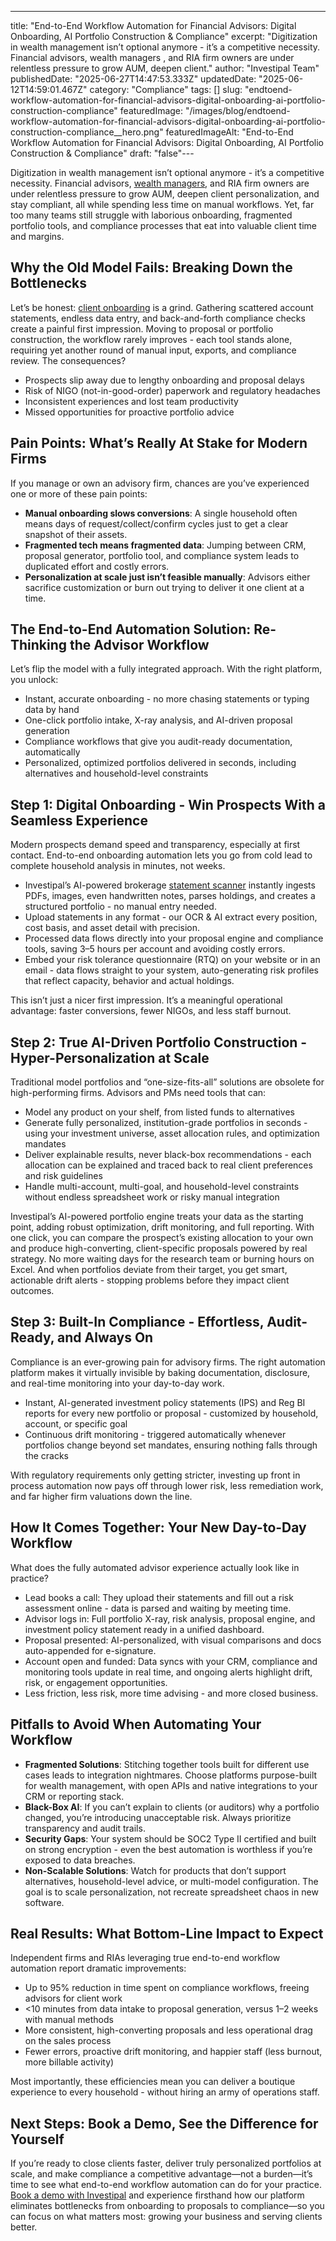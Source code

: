 ---
title: "End-to-End Workflow Automation for Financial Advisors: Digital Onboarding, AI Portfolio Construction & Compliance"
excerpt: "Digitization in wealth management isn’t optional anymore - it’s a competitive necessity. Financial advisors, wealth managers , and RIA firm owners are under relentless pressure to grow AUM, deepen client."
author: "Investipal Team"
publishedDate: "2025-06-27T14:47:53.333Z"
updatedDate: "2025-06-12T14:59:01.467Z"
category: "Compliance"
tags: []
slug: "endtoend-workflow-automation-for-financial-advisors-digital-onboarding-ai-portfolio-construction-compliance"
featuredImage: "/images/blog/endtoend-workflow-automation-for-financial-advisors-digital-onboarding-ai-portfolio-construction-compliance__hero.png"
featuredImageAlt: "End-to-End Workflow Automation for Financial Advisors: Digital Onboarding, AI Portfolio Construction & Compliance"
draft: "false"---
<p id="">Digitization in wealth management isn’t optional anymore - it’s a competitive necessity. Financial advisors, <a href="/segments/wealth-managers">wealth managers</a>, and RIA firm owners are under relentless pressure to grow AUM, deepen client personalization, and stay compliant, all while spending less time on manual workflows. Yet, far too many teams still struggle with laborious onboarding, fragmented portfolio tools, and compliance processes that eat into valuable client time and margins.</p><h2 id="">Why the Old Model Fails: Breaking Down the Bottlenecks</h2><p id="">Let’s be honest: <a href="/features/client-acquisition">client onboarding</a> is a grind. Gathering scattered account statements, endless data entry, and back-and-forth compliance checks create a painful first impression. Moving to proposal or portfolio construction, the workflow rarely improves - each tool stands alone, requiring yet another round of manual input, exports, and compliance review. The consequences?</p><ul id=""><li id="">Prospects slip away due to lengthy onboarding and proposal delays</li><li id="">Risk of NIGO (not-in-good-order) paperwork and regulatory headaches</li><li id="">Inconsistent experiences and lost team productivity</li><li id="">Missed opportunities for proactive portfolio advice</li></ul><h2 id="">Pain Points: What’s Really At Stake for Modern Firms</h2><p id="">If you manage or own an advisory firm, chances are you’ve experienced one or more of these pain points:</p><ul id=""><li id=""><strong id="">Manual onboarding slows conversions</strong>: A single household often means days of request/collect/confirm cycles just to get a clear snapshot of their assets.</li><li id=""><strong id="">Fragmented tech means fragmented data</strong>: Jumping between CRM, proposal generator, portfolio tool, and compliance system leads to duplicated effort and costly errors.</li><li id=""><strong id="">Personalization at scale just isn’t feasible manually</strong>: Advisors either sacrifice customization or burn out trying to deliver it one client at a time.</li></ul><h2 id="">The End-to-End Automation Solution: Re-Thinking the Advisor Workflow</h2><p id="">Let’s flip the model with a fully integrated approach. With the right platform, you unlock:</p><ul id=""><li id="">Instant, accurate onboarding - no more chasing statements or typing data by hand</li><li id="">One-click portfolio intake, X-ray analysis, and AI-driven proposal generation</li><li id="">Compliance workflows that give you audit-ready documentation, automatically</li><li id="">Personalized, optimized portfolios delivered in seconds, including alternatives and household-level constraints</li></ul><h2 id="">Step 1: Digital Onboarding - Win Prospects With a Seamless Experience</h2><p id="">Modern prospects demand speed and transparency, especially at first contact. End-to-end onboarding automation lets you go from cold lead to complete household analysis in minutes, not weeks.</p><ul id=""><li id="">Investipal’s AI-powered brokerage <a href="/features/automated-statement-scanner">statement scanner</a> instantly ingests PDFs, images, even handwritten notes, parses holdings, and creates a structured portfolio - no manual entry needed.</li><li id="">Upload statements in any format - our OCR & AI extract every position, cost basis, and asset detail with precision.</li><li id="">Processed data flows directly into your proposal engine and compliance tools, saving 3–5 hours per account and avoiding costly errors.</li><li id="">Embed your risk tolerance questionnaire (RTQ) on your website or in an email - data flows straight to your system, auto-generating risk profiles that reflect capacity, behavior and actual holdings.</li></ul><p id="">This isn’t just a nicer first impression. It’s a meaningful operational advantage: faster conversions, fewer NIGOs, and less staff burnout.</p><h2 id="">Step 2: True AI-Driven Portfolio Construction - Hyper-Personalization at Scale</h2><p id="">Traditional model portfolios and “one-size-fits-all” solutions are obsolete for high-performing firms. Advisors and PMs need tools that can:</p><ul id=""><li id="">Model any product on your shelf, from listed funds to alternatives</li><li id="">Generate fully personalized, institution-grade portfolios in seconds - using your investment universe, asset allocation rules, and optimization mandates</li><li id="">Deliver explainable results, never black-box recommendations - each allocation can be explained and traced back to real client preferences and risk guidelines</li><li id="">Handle multi-account, multi-goal, and household-level constraints without endless spreadsheet work or risky manual integration</li></ul><p id="">Investipal’s AI-powered portfolio engine treats your data as the starting point, adding robust optimization, drift monitoring, and full reporting. With one click, you can compare the prospect’s existing allocation to your own and produce high-converting, client-specific proposals powered by real strategy. No more waiting days for the research team or burning hours on Excel. And when portfolios deviate from their target, you get smart, actionable drift alerts - stopping problems before they impact client outcomes.</p><h2 id="">Step 3: Built-In Compliance - Effortless, Audit-Ready, and Always On</h2><p id="">Compliance is an ever-growing pain for advisory firms. The right automation platform makes it virtually invisible by baking documentation, disclosure, and real-time monitoring into your day-to-day work.</p><ul id=""><li id="">Instant, AI-generated investment policy statements (IPS) and Reg BI reports for every new portfolio or proposal - customized by household, account, or specific goal</li><li id="">Continuous drift monitoring - triggered automatically whenever portfolios change beyond set mandates, ensuring nothing falls through the cracks</li></ul><p id="">With regulatory requirements only getting stricter, investing up front in process automation now pays off through lower risk, less remediation work, and far higher firm valuations down the line.</p><h2 id="">How It Comes Together: Your New Day-to-Day Workflow</h2><p id="">What does the fully automated advisor experience actually look like in practice?</p><ul id=""><li id="">Lead books a call: They upload their statements and fill out a risk assessment online - data is parsed and waiting by meeting time.</li><li id="">Advisor logs in: Full portfolio X-ray, risk analysis, proposal engine, and investment policy statement ready in a unified dashboard.</li><li id="">Proposal presented: AI-personalized, with visual comparisons and docs auto-appended for e-signature.</li><li id="">Account open and funded: Data syncs with your CRM, compliance and monitoring tools update in real time, and ongoing alerts highlight drift, risk, or engagement opportunities.</li><li id="">Less friction, less risk, more time advising - and more closed business.</li></ul><h2 id="">Pitfalls to Avoid When Automating Your Workflow</h2><ul id=""><li id=""><strong id="">Fragmented Solutions</strong>: Stitching together tools built for different use cases leads to integration nightmares. Choose platforms purpose-built for wealth management, with open APIs and native integrations to your CRM or reporting stack.</li><li id=""><strong id="">Black-Box AI</strong>: If you can’t explain to clients (or auditors) why a portfolio changed, you’re introducing unacceptable risk. Always prioritize transparency and audit trails.</li><li id=""><strong id="">Security Gaps</strong>: Your system should be SOC2 Type II certified and built on strong encryption - even the best automation is worthless if you’re exposed to data breaches.</li><li id=""><strong id="">Non-Scalable Solutions</strong>: Watch for products that don’t support alternatives, household-level advice, or multi-model configuration. The goal is to scale personalization, not recreate spreadsheet chaos in new software.</li></ul><h2 id="">Real Results: What Bottom-Line Impact to Expect</h2><p id="">Independent firms and RIAs leveraging true end-to-end workflow automation report dramatic improvements:</p><ul id=""><li id="">Up to 95% reduction in time spent on compliance workflows, freeing advisors for client work</li><li id="">&lt;10 minutes from data intake to proposal generation, versus 1–2 weeks with manual methods</li><li id="">More consistent, high-converting proposals and less operational drag on the sales process</li><li id="">Fewer errors, proactive drift monitoring, and happier staff (less burnout, more billable activity)</li></ul><p id="">Most importantly, these efficiencies mean you can deliver a boutique experience to every household - without hiring an army of operations staff.</p><h2 id="">Next Steps: Book a Demo, See the Difference for Yourself</h2><p id="">If you’re ready to close clients faster, deliver truly personalized portfolios at scale, and make compliance a competitive advantage—not a burden—it’s time to see what end-to-end workflow automation can do for your practice. <a href="/book-a-demo" target="_blank" id="">Book a demo with Investipal</a> and experience firsthand how our platform eliminates bottlenecks from onboarding to proposals to compliance—so you can focus on what matters most: growing your business and serving clients better.</p>